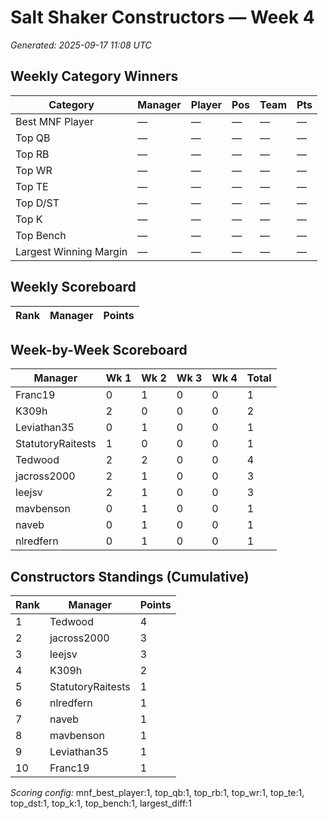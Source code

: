 # Salt Shaker Constructors — Week 4
_Generated: 2025-09-17 11:08 UTC_

## Weekly Category Winners
| Category | Manager | Player | Pos | Team | Pts |
|---|---|---|---|---|---|
| Best MNF Player | — | — | — | — | — |
| Top QB | — | — | — | — | — |
| Top RB | — | — | — | — | — |
| Top WR | — | — | — | — | — |
| Top TE | — | — | — | — | — |
| Top D/ST | — | — | — | — | — |
| Top K | — | — | — | — | — |
| Top Bench | — | — | — | — | — |
| Largest Winning Margin | — | — | — | — | — |

## Weekly Scoreboard
| Rank | Manager | Points |
|---|---|---|

## Week-by-Week Scoreboard
| Manager | Wk 1 | Wk 2 | Wk 3 | Wk 4 | Total |
|---|---|---|---|---|---|
| Franc19 | 0 | 1 | 0 | 0 | 1 |
| K309h | 2 | 0 | 0 | 0 | 2 |
| Leviathan35 | 0 | 1 | 0 | 0 | 1 |
| StatutoryRaitests | 1 | 0 | 0 | 0 | 1 |
| Tedwood | 2 | 2 | 0 | 0 | 4 |
| jacross2000 | 2 | 1 | 0 | 0 | 3 |
| leejsv | 2 | 1 | 0 | 0 | 3 |
| mavbenson | 0 | 1 | 0 | 0 | 1 |
| naveb | 0 | 1 | 0 | 0 | 1 |
| nlredfern | 0 | 1 | 0 | 0 | 1 |

## Constructors Standings (Cumulative)
| Rank | Manager | Points |
|---|---|---|
| 1 | Tedwood | 4 |
| 2 | jacross2000 | 3 |
| 3 | leejsv | 3 |
| 4 | K309h | 2 |
| 5 | StatutoryRaitests | 1 |
| 6 | nlredfern | 1 |
| 7 | naveb | 1 |
| 8 | mavbenson | 1 |
| 9 | Leviathan35 | 1 |
| 10 | Franc19 | 1 |

_Scoring config:_ mnf_best_player:1, top_qb:1, top_rb:1, top_wr:1, top_te:1, top_dst:1, top_k:1, top_bench:1, largest_diff:1
